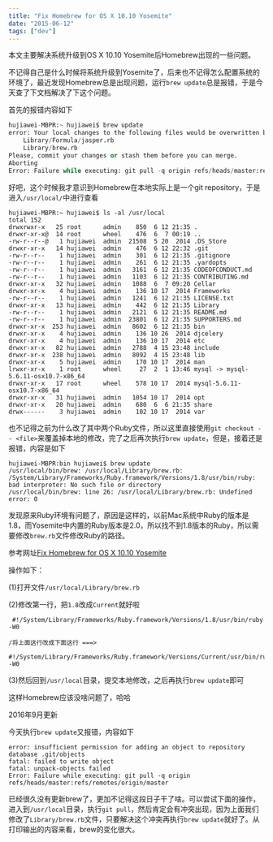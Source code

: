 ```yaml
---
title: "Fix Homebrew for OS X 10.10 Yosemite"
date: "2015-06-12"
tags: ["dev"]
---
```

本文主要解决系统升级到OS X 10.10 Yosemite后Homebrew出现的一些问题。<!--more-->

不记得自己是什么时候将系统升级到Yosemite了，后来也不记得怎么配置系统的环境了，最近发现Homebrew总是出现问题，运行`brew update`总是报错，于是今天查了下文档解决了下这个问题。

首先的报错内容如下

```python
hujiawei-MBPR:~ hujiawei$ brew update
error: Your local changes to the following files would be overwritten by merge:
	Library/Formula/jasper.rb
	Library/brew.rb
Please, commit your changes or stash them before you can merge.
Aborting
Error: Failure while executing: git pull -q origin refs/heads/master:refs/remotes/origin/master
```

好吧，这个时候我才意识到Homebrew在本地实际上是一个git repository，于是进入`/usr/local/`中进行查看

```
hujiawei-MBPR:~ hujiawei$ ls -al /usr/local
total 152
drwxrwxr-x   25 root      admin    850  6 12 21:35 .
drwxr-xr-x@  14 root      wheel    476  6  7 00:19 ..
-rw-r--r--@   1 hujiawei  admin  21508  5 20  2014 .DS_Store
drwxr-xr-x   14 hujiawei  admin    476  6 12 22:32 .git
-rw-r--r--    1 hujiawei  admin    301  6 12 21:35 .gitignore
-rw-r--r--    1 hujiawei  admin    261  6 12 21:35 .yardopts
-rw-r--r--    1 hujiawei  admin   3161  6 12 21:35 CODEOFCONDUCT.md
-rw-r--r--    1 hujiawei  admin   1103  6 12 21:35 CONTRIBUTING.md
drwxr-xr-x   32 hujiawei  admin   1088  6  7 09:20 Cellar
drwxr-xr-x    4 hujiawei  admin    136 10 17  2014 Frameworks
-rw-r--r--    1 hujiawei  admin   1241  6 12 21:35 LICENSE.txt
drwxr-xr-x   13 hujiawei  admin    442  6 12 21:35 Library
-rw-r--r--    1 hujiawei  admin   2121  6 12 21:35 README.md
-rw-r--r--    1 hujiawei  admin  23801  6 12 21:35 SUPPORTERS.md
drwxr-xr-x  253 hujiawei  admin   8602  6 12 21:35 bin
drwxr-xr-x    4 hujiawei  admin    136 10 26  2014 djcelery
drwxr-xr-x    4 hujiawei  admin    136 10 17  2014 etc
drwxr-xr-x   82 hujiawei  admin   2788  4 15 23:48 include
drwxr-xr-x  238 hujiawei  admin   8092  4 15 23:48 lib
drwxr-xr-x    5 hujiawei  admin    170 10 17  2014 man
lrwxr-xr-x    1 root      wheel     27  2  1 13:46 mysql -> mysql-5.6.11-osx10.7-x86_64
drwxr-xr-x   17 root      wheel    578 10 17  2014 mysql-5.6.11-osx10.7-x86_64
drwxr-xr-x   31 hujiawei  admin   1054 10 17  2014 opt
drwxr-xr-x   20 hujiawei  admin    680  6  6 21:35 share
drwx------    3 hujiawei  admin    102 10 17  2014 var
```

也不记得之前为什么改了其中两个Ruby文件，所以这里直接使用`git checkout -- <file>`来覆盖掉本地的修改，完了之后再次执行`brew update`，但是，接着还是报错，内容是如下

```
hujiawei-MBPR:bin hujiawei$ brew update
/usr/local/bin/brew: /usr/local/Library/brew.rb: /System/Library/Frameworks/Ruby.framework/Versions/1.8/usr/bin/ruby: bad interpreter: No such file or directory
/usr/local/bin/brew: line 26: /usr/local/Library/brew.rb: Undefined error: 0
```

发现原来Ruby环境有问题了，原因是这样的，以前Mac系统中Ruby的版本是1.8，而Yosemite中内置的Ruby版本是2.0，所以找不到1.8版本的Ruby，所以需要修改`brew.rb`文件修改Ruby的路径。

参考网址[Fix Homebrew for OS X 10.10 Yosemite](http://jcvangent.com/fixing-homebrew-os-x-10-10-yosemite/)

操作如下：

(1)打开文件`/usr/local/Library/brew.rb`

(2)修改第一行，把`1.8`改成`Current`就好啦

```
 #!/System/Library/Frameworks/Ruby.framework/Versions/1.8/usr/bin/ruby -W0

/将上面这行改成下面这行 ===>

#!/System/Library/Frameworks/Ruby.framework/Versions/Current/usr/bin/ruby -W0
```

(3)然后回到`/usr/local`目录，提交本地修改，之后再执行`brew update`即可

这样Homebrew应该没啥问题了，哈哈

2016年9月更新

今天执行`brew update`又报错，内容如下
```
error: insufficient permission for adding an object to repository database .git/objects
fatal: failed to write object
fatal: unpack-objects failed
Error: Failure while executing: git pull -q origin refs/heads/master:refs/remotes/origin/master
```

已经很久没有更新brew了，更加不记得这段日子干了啥。可以尝试下面的操作，进入到`/usr/local`目录，执行`git pull`，然后肯定会有冲突出现，因为上面我们修改了`Library/brew.rb`文件，只要解决这个冲突再执行`brew update`就好了。从打印输出的内容来看，brew的变化很大。

